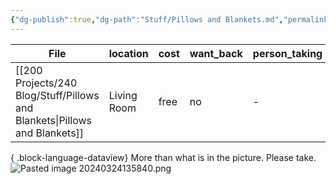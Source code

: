 ```yaml
---
{"dg-publish":true,"dg-path":"Stuff/Pillows and Blankets.md","permalink":"/stuff/pillows-and-blankets/"}
---
```



| File                                                                          | location    | cost | want_back | person_taking |
| ----------------------------------------------------------------------------- | ----------- | ---- | --------- | ------------- |
| [[200 Projects/240 Blog/Stuff/Pillows and Blankets\|Pillows and Blankets]] | Living Room | free | no        | \-            |

{ .block-language-dataview}
More than what is in the picture. Please take. 
![Pasted image 20240324135840.png](/img/user/Attachments/Pasted%20image%2020240324135840.png)